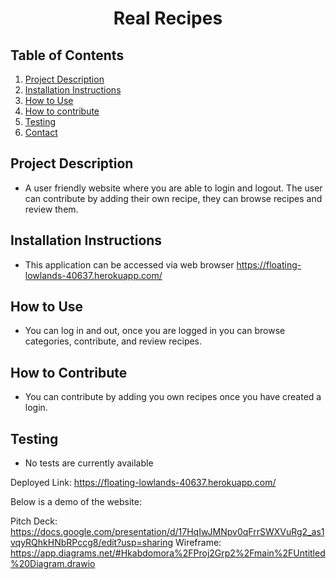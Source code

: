 
<h1 align="center">Real Recipes</h1>

## Table of Contents
1. [Project Description](#project-description)
2. [Installation Instructions](#installation-Instructions)
3. [How to Use](#how-to-use)
4. [How to contribute](#how-to-contribute)
5. [Testing](#testing)
6. [Contact](#contact)

## Project Description
* A user friendly website where you are able to login and logout. The user can contribute by adding their own recipe, they can browse recipes and review them.

## Installation Instructions
* This application can be accessed via web browser https://floating-lowlands-40637.herokuapp.com/

## How to Use
* You can log in and out, once you are logged in you can browse categories, contribute, and review recipes.

## How to Contribute
* You can contribute by adding you own recipes once you have created a login.

## Testing
  * No tests are currently available

Deployed Link: https://floating-lowlands-40637.herokuapp.com/

Below is a demo of the website:









Pitch Deck: https://docs.google.com/presentation/d/17HqIwJMNpv0qFrrSWXVuRg2_as1vqyRQhkHNbRPccg8/edit?usp=sharing
Wireframe: https://app.diagrams.net/#Hkabdomora%2FProj2Grp2%2Fmain%2FUntitled%20Diagram.drawio
